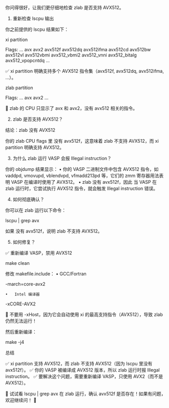 你问得很好，让我们更仔细地检查 zlab 是否支持 AVX512。

1. 重新检查 lscpu 输出

你之前提供的 lscpu 结果如下：

xi partition

Flags: ... avx avx2 avx512f avx512dq avx512ifma avx512cd avx512bw avx512vl avx512vbmi avx512_vbmi2 avx512_vnni avx512_bitalg avx512_vpopcntdq ...

✅ xi partition 明确支持多个 AVX512 指令集（avx512f, avx512dq, avx512ifma, …）。

zlab partition

Flags: ... avx avx2 ...

🚫 zlab 的 CPU 只显示了 avx 和 avx2，没有 avx512 相关的指令。

2. zlab 是否支持 AVX512？

结论：zlab 没有 AVX512

你的 zlab CPU flags 里 没有 avx512f，这意味着 zlab 不支持 AVX512，而 xi partition 明确支持 AVX512。

3. 为什么 zlab 运行 VASP 会报 Illegal instruction？

你的 objdump 结果显示：
	•	你的 VASP 二进制文件中包含 AVX512 指令，如 vaddpd, vmovupd, vblendvpd, vfmadd213pd 等，它们的 zmm 寄存器用法表明 VASP 在编译时使用了 AVX512。
	•	zlab 没有 avx512f，因此 当 VASP 在 zlab 运行时，它尝试执行 AVX512 指令，就会触发 Illegal instruction 错误。

4. 如何彻底确认？

你可以在 zlab 运行以下命令：

lscpu | grep avx

如果 没有 avx512f，说明 zlab 不支持 AVX512。

5. 如何修复？

✅ 重新编译 VASP，禁用 AVX512

make clean

修改 makefile.include：
	•	GCC/Fortran

-march=core-avx2


	•	Intel 编译器

-xCORE-AVX2



🚨 不要用 -xHost，因为它会自动使用 xi 的最高支持指令（AVX512），导致 zlab 仍然无法运行！

然后重新编译：

make -j4

总结

✅ xi partition 支持 AVX512，而 zlab 不支持 AVX512（因为 lscpu 里没有 avx512f）。
✅ 你的 VASP 被编译成 AVX512 版本，所以 zlab 运行时报 Illegal instruction。
✅ 要解决这个问题，需要重新编译 VASP，只使用 AVX2（而不是 AVX512）。

🚀 试试看 lscpu | grep avx 在 zlab 运行，确认 avx512f 是否存在！如果有问题，欢迎继续问！ 🎯